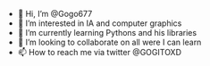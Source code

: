 - 👋 Hi, I’m @Gogo677
- 👀 I’m interested in IA and computer graphics
- 🌱 I’m currently learning Pythons and his libraries
- 💞️ I’m looking to collaborate on all were I can learn
- 📫 How to reach me via twitter @GOGITOXD

<!---
Gogo677/Gogo677 is a ✨ special ✨ repository because it is.
--->
